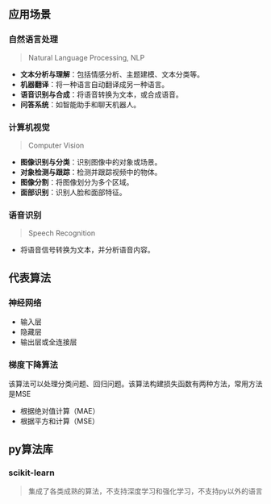 ## 应用场景

### 自然语言处理

> Natural Language Processing, NLP

- **文本分析与理解**：包括情感分析、主题建模、文本分类等。
- **机器翻译**：将一种语言自动翻译成另一种语言。
- **语音识别与合成**：将语音转换为文本，或合成语音。
- **问答系统**：如智能助手和聊天机器人。

### 计算机视觉

> Computer Vision

- **图像识别与分类**：识别图像中的对象或场景。
- **对象检测与跟踪**：检测并跟踪视频中的物体。
- **图像分割**：将图像划分为多个区域。
- **面部识别**：识别人脸和面部特征。

### 语音识别

> Speech Recognition

- 将语音信号转换为文本，并分析语音内容。

## 代表算法

### 神经网络

- 输入层
- 隐藏层
- 输出层或全连接层

### 梯度下降算法

该算法可以处理分类问题、回归问题。该算法构建损失函数有两种方法，常用方法是MSE

- 根据绝对值计算（MAE）
- 根据平方和计算（MSE）



## py算法库

### scikit-learn

> 集成了各类成熟的算法，不支持深度学习和强化学习，不支持py以外的语言